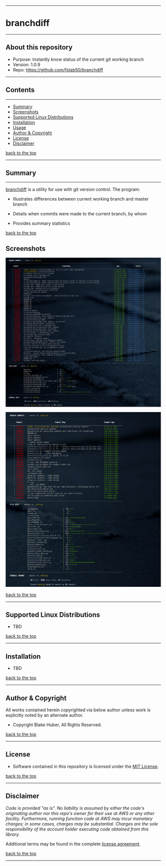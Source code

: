 * * *
# branchdiff
* * *

## About this repository

* Purpose: 		Instantly know status of the current git working branch
* Version:	     1.0.9
* Repo: 		https://github.com/fstab50/branchdiff


* * *
## Contents
* * *

* [Summary](#markdown-header-summary)
* [Screenshots](#markdown-header-screenshots)
* [Supported Linux Distributions](#markdown-header-supported-linux-distributions)
* [Installation](#markdown-header-installation)
* [Usage](#markdown-header-usage)
* [Author & Copyright](#markdown-header-author-copyright)
* [License](#markdown-header-license)
* [Disclaimer](#markdown-header-disclaimer)

[back to the top](#markdown-header-branchdiff)

* * *
## Summary
* * *

[branchdiff](https://github.com/fstab50/branchdiff) is a utility for use with git version control.  The program:

* Illustrates differences between current working branch and master branch

* Details when commits were made to the current branch, by whom

* Provides summary statistics

[back to the top](#markdown-header-branchdiff)

## Screenshots

![branchdiff](./assets/branchdiff.png)

![branchdiff2](./assets/branch-diff.png)

[back to the top](#markdown-header-branchdiff)

* * *

## Supported Linux Distributions

* TBD

[back to the top](#markdown-header-branchdiff)

* * *

## Installation

* TBD

[back to the top](#markdown-header-branchdiff)

* * *

## Author & Copyright

All works contained herein copyrighted via below author unless work is explicitly noted by an alternate author.

* Copyright Blake Huber, All Rights Reserved.

[back to the top](#markdown-header-branchdiff)

* * *

## License

* Software contained in this repository is licensed under the [MIT License]().

[back to the top](#markdown-header-branchdiff)

* * *

## Disclaimer

*Code is provided "as is". No liability is assumed by either the code's originating author nor this repo's owner for their use at AWS or any other facility. Furthermore, running function code at AWS may incur monetary charges; in some cases, charges may be substantial. Charges are the sole responsibility of the account holder executing code obtained from this library.*

Additional terms may be found in the complete [license agreement](https://bitbucket.org/blakeca00/library-utilities/src/master/LICENSE.md).

[back to the top](#markdown-header-branchdiff)

* * *
